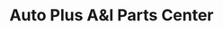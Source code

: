 ---
title: "Auto Plus A&I Parts Center"
url: /dumas/auto-plus-aundi-parts-center/
shop: Autoteile
---